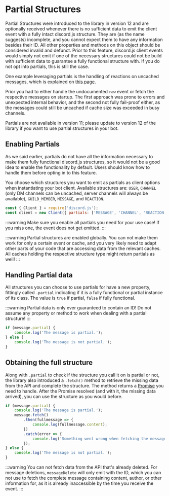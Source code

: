 # Partial Structures

Partial Structures were introduced to the library in version 12 and are optionally received whenever there is no sufficient data to emit the client event with a fully intact discord.js structure. They are (as the name suggests) incomplete, and you cannot expect them to have any information besides their ID. All other properties and methods on this object should be considered invalid and defunct. Prior to this feature, discord.js client events would simply not emit if one of the necessary structures could not be build with sufficient data to guarantee a fully functional structure with. If you do not opt into partials, this is still the case.

One example leveraging partials is the handling of reactions on uncached messages, which is explained on [this page](/popular-topics/reactions.md#listening-for-reactions-on-old-messages).

Prior you had to either handle the undocumented `raw` event or fetch the respective messages on startup. The first approach was prone to errors and unexpected internal behavior, and the second not fully fail-proof either, as the messages could still be uncached if cache size was exceeded in busy channels.

<branch version="11.x">

Partials are not available in version 11; please update to version 12 of the library if you want to use partial structures in your bot.

</branch>
<branch version="12.x">

## Enabling Partials

As we said earlier, partials do not have all the information necessary to make them fully functional discord.js structures, so it would not be a good idea to enable the functionality by default. Users should know how to handle them before opting in to this feature.

You choose which structures you want to emit as partials as client options when instantiating your bot client. Available structures are: `USER`, `CHANNEL` (only DM channels can be uncached, server channels will always be available), `GUILD_MEMBER`, `MESSAGE`, and `REACTION`.

```js
const { Client } = require('discord.js');
const client = new Client({ partials: ['MESSAGE', 'CHANNEL', 'REACTION'] });
```

:::warning
Make sure you enable all partials you need for your use case! If you miss one, the event does not get emitted.
:::

:::warning
Partial structures are enabled globally. You can not make them work for only a certain event or cache, and you very likely need to adapt other parts of your code that are accessing data from the relevant caches. All caches holding the respective structure type might return partials as well!
:::

## Handling Partial data

All structures you can choose to use partials for have a new property, fittingly called `.partial` indicating if it is a fully functional or partial instance of its class. The value is `true` if partial, `false` if fully functional.

:::warning
Partial data is only ever guaranteed to contain an ID! Do not assume any property or method to work when dealing with a partial structure!
:::

```js
if (message.partial) {
	console.log('The message is partial.');
} else {
	console.log('The message is not partial.');
}
```

## Obtaining the full structure

Along with `.partial` to check if the structure you call it on is partial or not, the library also introduced a `.fetch()` method to retrieve the missing data from the API and complete the structure. The method returns a [Promise](https://developer.mozilla.org/en-US/docs/Web/JavaScript/Reference/Global_Objects/Promise) you need to handle. After the Promise resolved (and with it, the missing data arrived), you can use the structure as you would before.

```js
if (message.partial) {
	console.log('The message is partial.');
	message.fetch()
		.then(fullmessage => {
			console.log(fullmessage.content);
		})
		.catch(error => {
			console.log('Something went wrong when fetching the message: ', error);
		});
} else {
	console.log('The message is not partial.');
}
```

:::warning
You can not fetch data from the API that's already deleted. For message deletions, `messageDelete` will only emit with the ID, which you can not use to fetch the complete message containing content, author, or other information for, as it is already inaccessible by the time you receive the event.
:::


</branch>
